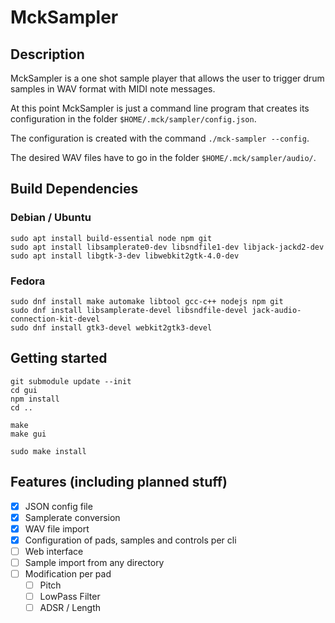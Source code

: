 # MckSampler

## Description

MckSampler is a one shot sample player that allows the user to trigger drum samples in WAV format with MIDI note messages.

At this point MckSampler is just a command line program that creates its configuration in the folder ```$HOME/.mck/sampler/config.json```.

The configuration is created with the command ```./mck-sampler --config```.

The desired WAV files have to go in the folder ```$HOME/.mck/sampler/audio/```.

## Build Dependencies

### Debian / Ubuntu
```
sudo apt install build-essential node npm git
sudo apt install libsamplerate0-dev libsndfile1-dev libjack-jackd2-dev
sudo apt install libgtk-3-dev libwebkit2gtk-4.0-dev
```

### Fedora
```
sudo dnf install make automake libtool gcc-c++ nodejs npm git
sudo dnf install libsamplerate-devel libsndfile-devel jack-audio-connection-kit-devel
sudo dnf install gtk3-devel webkit2gtk3-devel
```

## Getting started

```
git submodule update --init
cd gui
npm install
cd ..

make
make gui

sudo make install
```

## Features (including planned stuff)

- [x] JSON config file
- [x] Samplerate conversion
- [x] WAV file import
- [x] Configuration of pads, samples and controls per cli
- [ ] Web interface
- [ ] Sample import from any directory
- [ ] Modification per pad
  - [ ] Pitch
  - [ ] LowPass Filter
  - [ ] ADSR / Length
